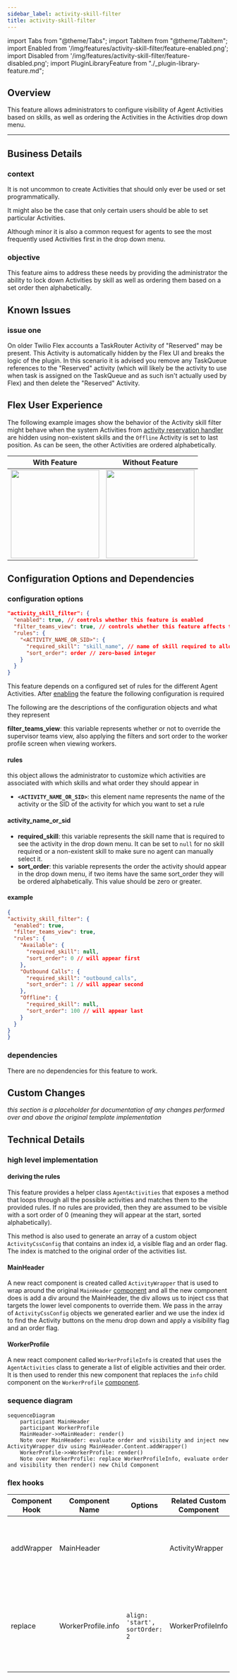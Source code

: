 ```yaml
---
sidebar_label: activity-skill-filter
title: activity-skill-filter
---
```

import Tabs from "@theme/Tabs";
import TabItem from "@theme/TabItem";
import Enabled from '/img/features/activity-skill-filter/feature-enabled.png';
import Disabled from '/img/features/activity-skill-filter/feature-disabled.png';
import PluginLibraryFeature from "./_plugin-library-feature.md";

<PluginLibraryFeature />

## Overview

This feature allows administrators to configure visibility of Agent Activities based on skills, as well as ordering the Activities in the Activities drop down menu.

---

## Business Details

### context
It is not uncommon to create Activities that should only ever be used or set programmatically.  

It might also be the case that only certain users should be able to set particular Activities.  

Although minor it is also a common request for agents to see the most frequently used Activities first in the drop down menu.

### objective
This feature aims to address these needs by providing the administrator the ability to lock down Activities by skill as well as ordering them based on a set order then alphabetically.

## Known Issues

### issue one
On older Twilio Flex accounts a TaskRouter Activity of "Reserved" may be present. This Activity is automatically hidden by the Flex UI and breaks the logic of the plugin. In this scenario it is advised you remove any TaskQueue references to the "Reserved" activity (which will likely be the activity to use when task is assigned on the TaskQueue and as such isn't actually used by Flex) and then delete the "Reserved" Activity.

## Flex User Experience

The following example images show the behavior of the Activity skill filter might behave when the system Activities from [activity reservation handler](/flex-project-template/feature-library/activity-reservation-handler) are hidden using non-existent skills and the `Offline` Activity is set to last position.  As can be seen, the other Activities are ordered alphabetically.

| With Feature   | Without Feature  |
| -------------- | ---------------- | 
| <img src={Enabled} width="200"/>| <img src={Disabled} width="200"/>|

## Configuration Options and Dependencies

### configuration options

```json
"activity_skill_filter": {
  "enabled": true, // controls whether this feature is enabled
  "filter_teams_view": true, // controls whether this feature affects the Teams view WorkProfile activity menu
  "rules": {
    "<ACTIVITY_NAME_OR_SID>": {
      "required_skill": "skill_name", // name of skill required to allow this activity, or null to allow all workers
      "sort_order": order // zero-based integer
    }
  }
}
```

This feature depends on a configured set of rules for the different Agent Activities. After [enabling](/building/template-utilities/configuration#configuration-management) the feature the following configuration is required

The following are the descriptions of the configuration objects and what they represent 

**filter_teams_view**: this variable represents whether or not to override the supervisor teams view, also applying the filters and sort order to the worker profile screen when viewing workers.

#### rules

this object allows the administrator to customize which activities are associated with which skills and what order they should appear in

- **`<ACTIVITY_NAME_OR_SID>`**:  this element name represents the name of the activity or the SID of the activity for which you want to set a rule

#### activity_name_or_sid

- **required_skill**: this variable represents the skill name that is required to see the activity in the drop down menu.  It can be set to `null` for no skill required or a non-existent skill to make sure no agent can manually select it.
- **sort_order**: this variable represents the order the activity should appear in the drop down menu, if two items have the same sort_order they will be ordered alphabetically.  This value should be zero or greater.

#### example

```json
{
"activity_skill_filter": {
  "enabled": true,
  "filter_teams_view": true,
  "rules": {
    "Available": {
      "required_skill": null,
      "sort_order": 0 // will appear first
    },
    "Outbound Calls": {
      "required_skill": "outbound_calls",
      "sort_order": 1 // will appear second
    },
    "Offline": {
      "required_skill": null,
      "sort_order": 100 // will appear last
    }
  }
}
}
```

### dependencies

There are no dependencies for this feature to work.

## Custom Changes

_this section is a placeholder for documentation of any changes performed over and above the original template implementation_


## Technical Details

### high level implementation

#### deriving the rules

This feature provides a helper class `AgentActivities` that exposes a method that loops through all the possible activities and matches them to the provided rules.  If no rules are provided, then they are assumed to be visible with a sort order of 0 (meaning they will appear at the start, sorted alphabetically).

This method is also used to generate an array of a custom object `ActivityCssConfig` that contains an index id, a visible flag and an order flag.  The index is matched to the original order of the activities list.

#### MainHeader

A new react component is created called `ActivityWrapper` that is used to wrap around the original `MainHeader` [component](https://assets.flex.twilio.com/docs/releases/flex-ui/2.3.3/programmable-components/components/MainHeader/) and all the new component does is add a div around the MainHeader, the div allows us to inject css that targets the lower level components to override them.  We pass in the array of `ActivityCssConfig` objects we generated earlier and we use the index id to find the Activity buttons on the menu drop down and apply a visibility flag and an order flag.

#### WorkerProfile

A new react component called `WorkerProfileInfo` is created that uses the `AgentActivities` class to generate a list of eligible activities and their order.  It is then used to render this new component that replaces the `info` child component on the `WorkerProfile` [component](https://assets.flex.twilio.com/docs/releases/flex-ui/2.3.3/programmable-components/components/WorkerProfile/).


### sequence diagram

```mermaid
sequenceDiagram
    participant MainHeader
    participant WorkerProfile
    MainHeader->>MainHeader: render()
    Note over MainHeader: evaluate order and visibility and inject new ActivityWrapper div using MainHeader.Content.addWrapper()
    WorkerProfile->>WorkerProfile: render()
    Note over WorkerProfile: replace WorkerProfileInfo, evaluate order and visibility then render() new Child Component
```

### flex hooks

<Tabs>
<TabItem value="component" label="Component Hooks" default>

| Component Hook | Component Name | Options | Related Custom Component | Description |
| -------------- | -------------- | ------- | ----------------------- | ----------- |
| addWrapper     | MainHeader     |         | ActivityWrapper         | Wraps MainHeader with a div that injects css, targeting lower level components |
| replace        | WorkerProfile.info | `align: 'start', sortOrder: 2` | WorkerProfileInfo | replaces info panel on WorkerProfile so activities can be directly controlled so sort and filter based on skills |

</TabItem>
</Tabs>
